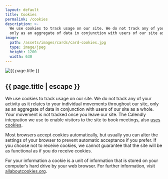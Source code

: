 ```yaml
---
layout: default
title: Cookies
permalink: /cookies
description: >- 
  We use cookies to track usage on our site. We do not track any of your activity as it relates to your individual movements throughout our site,
  only as an aggregate of data in conjunction with users of our site as a whole. Your movement is not tracked once you leave our site.
image:
  path: /assets/images/cards/card-cookies.jpg
  type: image/jpeg
  height: 1200
  width: 630
---
```


<section class="row">
  <div class="col">
    <div class="col-12 col-md-6 ms-md-2 mb-3 mb-md-1 float-md-end">
      <div class="splash-img position-relative">
        <img class="d-block w-100" src="{{ "/assets/images/splash-cookies.jpg" | relative_url }}" alt="{{ page.title }}">
      </div>
    </div>
    <h1 class="fs-3 mt-3">{{ page.title | escape }}</h1>
    <p>We use cookies to track usage on our site. We do not track any of your activity as it relates to your individual movements throughout our site, 
    only as an aggregate of data in conjunction with users of our site as a whole. Your movement is not tracked once you leave our site. The Calendly
    integration we use to enable visitors to the site to book meetings, also 
    <a href="https://help.calendly.com/hc/en-us/articles/360007385493-Cookie-FAQs#cookie-faqs-0-0" target="_blank">uses cookies</a>.</p>
    <p>Most browsers accept cookies automatically, but usually you can alter the settings of your browser to prevent automatic acceptance if you prefer. 
    If you choose not to receive cookies, we cannot guarantee that the site will be as functional as if you do receive cookies. </p>
    <p>For your information a cookie is a unit of information that is stored on your computer’s hard drive by your web browser. For further information,
    visit <a href="http://allaboutcookies.org" target="_blank">allaboutcookies.org</a>.</p>
  </div>
</section>
